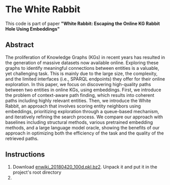 # The White Rabbit

This code is part of paper **"White Rabbit: Escaping the Online KG Rabbit Hole Using Embeddings"**

## Abstract
The proliferation of Knowledge Graphs (KGs) in recent years has resulted in the generation of massive datasets now available online. Exploring these graphs to identify meaningful connections between entities is a valuable, yet challenging task. This is mainly due to the large size, the complexity, and the limited interfaces (i.e., SPARQL endpoints) they offer for their online exploration. In this paper, we focus on discovering high-quality paths between two entities in online KGs, using embeddings. First, we introduce the problem of context-aware path finding, which results into coherent paths including highly relevant entities.  Then, we introduce the White Rabbit, an approach that involves scoring entity neighbors using embeddings, prioritizing exploration through a queue-based mechanism, and iteratively refining the search process. We compare our approach with baselines including structural methods, various pretrained embedding methods, and a large language model oracle, showing the benefits of our approach in optimizing both the efficiency of the task and the quality of the retrieved paths.

## Instructions
1. Download [enwiki_20180420_100d.pkl.bz2](http://wikipedia2vec.s3.amazonaws.com/models/en/2018-04-20/enwiki_20180420_100d.pkl.bz2). Unpack it and put it in the project's root directory
2. 